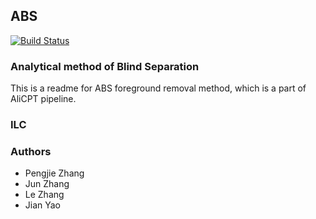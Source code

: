 ## ABS

[![Build Status](https://travis-ci.com/gioacchinowang/ABSpy.svg?branch=master)](https://travis-ci.com/gioacchinowang/ABSpy)

### Analytical method of Blind Separation

This is a readme for ABS foreground removal method, which is a part of AliCPT pipeline.
### ILC

### Authors

- Pengjie Zhang
- Jun Zhang
- Le Zhang
- Jian Yao
